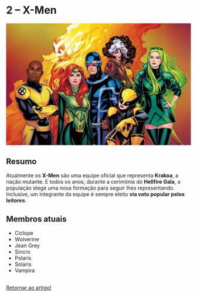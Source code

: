 # 2 – X-Men

![X-Men](/images/X-Men-1024x674.jpg)

## Resumo

Atualmente os **X-Men** são uma equipe oficial que representa **Krakoa**, a nação mutante. E todos os anos, durante a cerimônia do **Hellfire Gala**, a população elege uma nova formação para seguir lhes representando. Inclusive, um integrante da equipe é sempre eleito **via voto popular pelos leitores**.

## Membros atuais
- Ciclope
- Wolverine
- Jean Grey
- Sincro
- Polaris
- Solaris
- Vampira

##
[Retornar ao artigo!](/README.md)